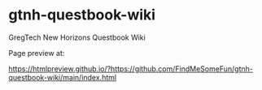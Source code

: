 # gtnh-questbook-wiki
GregTech New Horizons Questbook Wiki

Page preview at:

https://htmlpreview.github.io/?https://github.com/FindMeSomeFun/gtnh-questbook-wiki/main/index.html
